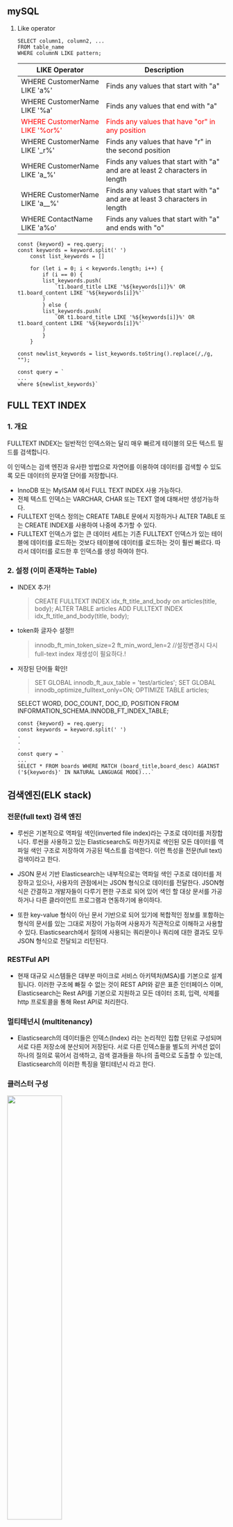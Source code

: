 ## mySQL

1. Like operator

   ```
   SELECT column1, column2, ...
   FROM table_name
   WHERE columnN LIKE pattern;
   ```

   | LIKE Operator                                                 | Description                                                                    |
   | ------------------------------------------------------------- | ------------------------------------------------------------------------------ |
   | WHERE CustomerName LIKE 'a%'                                  | Finds any values that start with "a"                                           |
   | WHERE CustomerName LIKE '%a'                                  | Finds any values that end with "a"                                             |
   | <span style="color:red">WHERE CustomerName LIKE '%or%'</span> | <span style="color:red">Finds any values that have "or" in any position</span> |
   | WHERE CustomerName LIKE '\_r%'                                | Finds any values that have "r" in the second position                          |
   | WHERE CustomerName LIKE 'a\_%'                                | Finds any values that start with "a" and are at least 2 characters in length   |
   | WHERE CustomerName LIKE 'a\_\_%'                              | Finds any values that start with "a" and are at least 3 characters in length   |
   | WHERE ContactName LIKE 'a%o'                                  | Finds any values that start with "a" and ends with "o"                         |

   ```
   const {keyword} = req.query;
   const keywords = keyword.split(' ')
       const list_keywords = []

       for (let i = 0; i < keywords.length; i++) {
           if (i == 0) {
           list_keywords.push(
               `t1.board_title LIKE '%${keywords[i]}%' OR t1.board_content LIKE '%${keywords[i]}%'`
           )
           } else {
           list_keywords.push(
               `OR t1.board_title LIKE '%${keywords[i]}%' OR t1.board_content LIKE '%${keywords[i]}%'`
           )
           }
       }

   const newlist_keywords = list_keywords.toString().replace(/,/g, "");

   const query = `
   ...
   where ${newlist_keywords}`
   ```

## FULL TEXT INDEX

### 1. 개요

FULLTEXT INDEX는 일반적인 인덱스와는 달리 매우 빠르게 테이블의 모든 텍스트 필드를
검색합니다.

이 인덱스는 검색 엔진과 유사한 방법으로 자연어를 이용하여 데이터를 검색할 수 있도록 모든 데이터의 문자열 단어를 저장합니다.

- InnoDB 또는 MyISAM 에서 FULL TEXT INDEX 사용 가능하다.
- 전체 텍스트 인덱스는 VARCHAR, CHAR 또는 TEXT 열에 대해서만 생성가능하다.
- FULLTEXT 인덱스 정의는 CREATE TABLE 문에서 지정하거나 ALTER TABLE 또는 CREATE INDEX를 사용하여 나중에 추가할 수 있다.
- FULLTEXT 인덱스가 없는 큰 데이터 세트는 기존 FULLTEXT 인덱스가 있는 테이블에 데이터를 로드하는 것보다 테이블에 데이터를 로드하는 것이 훨씬 빠르다. 따라서 데이터를 로드한 후 인덱스를 생성 하여야 한다.

### 2. 설정 (이미 존재하는 Table)

- INDEX 추가!

  > CREATE FULLTEXT INDEX idx_ft_title_and_body on articles(title, body);
  > ALTER TABLE articles ADD FULLTEXT INDEX idx_ft_title_and_body(title, body);

- token화 글자수 설정!!

  > innodb_ft_min_token_size=2
  > ft_min_word_len=2
  > //설정변경시 다시 full-text index 재생성이 필요하다.!

- 저장된 단어들 확인!

  > SET GLOBAL innodb_ft_aux_table = 'test/articles';
  > SET GLOBAL innodb_optimize_fulltext_only=ON;
  > OPTIMIZE TABLE articles;

  SELECT WORD, DOC_COUNT, DOC_ID, POSITION FROM INFORMATION_SCHEMA.INNODB_FT_INDEX_TABLE;

  ```
  const {keyword} = req.query;
  const keywords = keyword.split(' ')
  .
  .
  .
  const query = `
  ...
  SELECT * FROM boards WHERE MATCH (board_title,board_desc) AGAINST ('${keywords}' IN NATURAL LANGUAGE MODE)...`
  ```

## 검색엔진(ELK stack)

### 전문(full text) 검색 엔진

- 루씬은 기본적으로 역파일 색인(inverted file index)라는 구조로 데이터를 저장합니다. 루씬을 사용하고 있는 Elasticsearch도 마찬가지로 색인된 모든 데이터를 역파일 색인 구조로 저장하여 가공된 텍스트를 검색한다. 이런 특성을 전문(full text) 검색이라고 한다.

- JSON 문서 기반 Elasticsearch는 내부적으로는 역파일 색인 구조로 데이터를 저장하고 있으나, 사용자의 관점에서는 JSON 형식으로 데이터를 전달한다. JSON형식은 간결하고 개발자들이 다루기 편한 구조로 되어 있어 색인 할 대상 문서를 가공 하거나 다른 클라이언트 프로그램과 연동하기에 용이하다.

- 또한 key-value 형식이 아닌 문서 기반으로 되어 있기에 복합적인 정보를 포함하는 형식의 문서를 있는 그대로 저장이 가능하며 사용자가 직관적으로 이해하고 사용할 수 있다. Elasticsearch에서 질의에 사용되는 쿼리문이나 쿼리에 대한 결과도 모두 JSON 형식으로 전달되고 리턴된다.

### RESTFul API

- 현재 대규모 시스템들은 대부분 마이크로 서비스 아키텍처(MSA)를 기본으로 설계됩니다. 이러한 구조에 빠질 수 없는 것이 REST API와 같은 표준 인터페이스 이며, Elasticsearch는 Rest API를 기본으로 지원하고 모든 데이터 조회, 입력, 삭제를 http 프로토콜을 통해 Rest API로 처리한다.

### 멀티테넌시 (multitenancy)

- Elasticsearch의 데이터들은 인덱스(Index) 라는 논리적인 집합 단위로 구성되며 서로 다른 저장소에 분산되어 저장된다. 서로 다른 인덱스들을 별도의 커넥션 없이 하나의 질의로 묶어서 검색하고, 검색 결과들을 하나의 출력으로 도출할 수 있는데, Elasticsearch의 이러한 특징을 멀티테넌시 라고 한다.

### 클러스터 구성

<img src = "https://user-images.githubusercontent.com/90595291/144285870-76934c26-002a-4543-991e-94c29e917008.png" width= "50%" height="50%"><br>

cpu2 메모리 4GB 스펙의 인스턴스 2개(첫 사용기간 3개월 무료!!)
두개의 서버 모두 elasticsearch 각각의 서버에 logstash, kibana를 따로 사용중이다.
defalt 값으로 elasticsearch와 kibana에 heap memory가 1GB로 설정되어있어 메모리 4GB를 선택 하였다.(heap memory를 더 작게 부여할 수 있었지만 온전히 기능 이용하고 싶었다.)

### JDBC(Java Database connectivity)

Java 프로그램이 데이터베이스 관리 시스템에 액세스할 수 있도록 하는 표준 API <br>
(응용 프로그래밍 인터페이스)의 JavaSoft 사양이다.<br>
JDBC API는 Java 프로그래밍 언어로 작성된 인터페이스 및 클래스 세트로 구성된다.
JDBC는 표준 사양이므로 JDBC API를 사용하는 하나의 Java 프로그램은 해당 특정 DBMS에 대한 드라이버가 존재하는 한 모든 DBMS(데이터베이스 관리 시스템)에 연결할 수 있다.

현재 fungap서비스는 mySQL database를 사용중이다. 따라서 검색기능을 위해서 mySQL DB와<br>
elasticsearch의 데이터를 지속적으로 동기화 시켜주어야 했다. 이를 위해 Logstash pipeline을 <br>
이용하였다.
input : JDBC를 사용하여 DB에서 검색에 필요한 데이터를 가져온다.<br>
이때 schedule의 cron 표현식을 이용하여 5초마다 업데이트 될 수 있도록 설정!
글을 작성한 후 최소한의 delay로 검색이 될 수 있도록 설정
filter : db에서 가져온 데이터를 elascticsearch에 원하는 형태로 저장할 수 있도록
변환해줌
output : 최종적으로 elasticsearch 서버에 host, user, password, 저장할 index 등을 설정하여<br>
저장한다.

### elasticsearch

#### 1. inverted index

- 일반적인 DB의 데이터 저장 형태
  | id | Text |
  | --- | ----------------------------------------------- |
  | 1 | The old night keeper keeps the keep in the town |
  | 2 | In the big old house in the big old gown |
  | 3 | The house in the town had the big old keep |
  | 4 | Where the old night keeper never did sleep |
  | 5 | The night keeper keeps the keep in the night |
  | 6 | And keeps in the dark and sleeps in the light |

- inverted index
  | Term | Documents |
  | ------ | ---------- |
  | and | <6> |
  | big | <2><3> |
  | dark | <6> |
  | did | <4> |
  | gown | <2> |
  | had | <3> |
  | house | <2><3> |
  | in | <1><2><3><5><6> |
  | keep | <1><3><5> |
  | keeper | <1><4><5> |
  | keeps | <1><5><6> |
  | light | <6> |
  | never | <4> |
  | night | <1><4><5> |
  | old | <1><2><3><4> |
  | sleep | <4> |
  | sleeps | <6> |
  | the | <1><2><3><4><5><6> |
  | town | <1><3> |
  | where | <4> |

#### 2. Text Analysis
 이 과정을 처리하는 기능을 애널라이저(Analyzer) 라고 한다. <br>
 Elasticsearch의 애널라이저는 0\~3개의 캐릭터 필터(Character Filter)와 1개의 토크나이저(Tokenizer), <br>
 그리고 0\~n개의 토큰 필터(Token Filter)로 이루어진다.<br>
 
 이렇게 문자열을 tokenizer와 Token Filter로 각각의 Term들로 어떻게 나누는지에 따라 특정단어를 검색했을 때<br>
 결과들을 조율할 수 있다. 

 예를 들어 공백을 기준으로 term을 분리하는 whitespace tokenizer, 대문자를 모두 소문자로 변경해주는 <br>
 tokenfilter, 검색어로서는 가치가 없는 (보통 a, an, are, at 등)을 제거해주는 stop tokenfilter로 구성 <br>
 하면 대소문자 구분 없이 공백으로 구분되는 단어를 검색할 수 있는 검색기능이 만들어진다.

 이렇게 문자열을 term으로 분리하는 과정에서 한국어는 여러품사들로 인해 많은 어려움을 겪었었는데
 elasticsearch 6.6 version 부터 공식적으로 Nori 한글 형태소 분석기를 개발하여 지원해 주기 때문에 
 고민을 상당 부분 해결할 수 있었다.

 현재도 여러 tokenfilter를 찾아보고 조합하며 사용자가 검색단어를 입력하였을 때, 최대한 원하는 결과를 <br>
 보여줄 수 있도록 시험중이다.


 ## log_analysis_Tool
개발단계의 배포에서 지인들에게 피드백을 받는 과정중에 쌓이는 로그들을 저장하고<br>
찾는 과정에서 Apache web log를 decode 하는것과 수 많은 로그들을 일일이 <br>
확인할 수 없었다.
<img src="https://user-images.githubusercontent.com/90595291/144351584-d158e735-bfd5-4d2c-8374-94c32d99802f.png" width= "50%" height="50%">

따라서 이러한 web 로그들을 효과적으로 이용하여 fungap 서비스의 보완점과 취약점을<br>
훨씬 분석적으로 접근할 수 있겠다고 생각하여 ELK stack과 Beats를 사용하게 되었습니다.

하루 약 200건 이상의 비정상적 접근
<img src="https://user-images.githubusercontent.com/90595291/144362364-de6b0587-ce23-4e38-8867-70e16ae2a764.png" width= "50%" height="50%">

검색어 순위(인기 검색어)
<img src="https://user-images.githubusercontent.com/90595291/144362603-9651dbf6-45f7-45d4-b5b3-71ec3ff4b951.png" width= "50%" height="50%">

총 이벤트 수, 접속 ip수, 평균 바이트
<img src="https://user-images.githubusercontent.com/90595291/144362763-d6a7ba8f-ebbe-419c-adaa-e6c0b5570dda.png" width= "50%" height="50%">

지도위 geo ip 위치
<img src="https://user-images.githubusercontent.com/90595291/144363013-7315e3e8-b4bd-4dd2-8357-d50f40076870.png" width= "50%" height="50%">